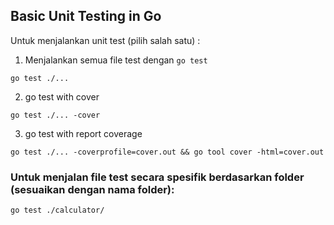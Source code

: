 ## Basic Unit Testing in Go

Untuk menjalankan unit test (pilih salah satu) :
1. Menjalankan semua file test dengan `go test`
```
go test ./...
```

2. go test with cover
```
go test ./... -cover
```

3. go test with report coverage
```
go test ./... -coverprofile=cover.out && go tool cover -html=cover.out
```

### Untuk menjalan file test secara spesifik berdasarkan folder (sesuaikan dengan nama folder):
```
go test ./calculator/
```
